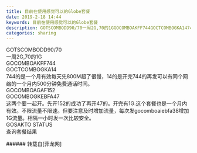 ```yaml
---
title: 目前在使用感觉可以的Globe套餐
date: 2019-2-18 14:44
keywords: 目前在使用感觉可以的Globe套餐
description: GOTSCOMBODD90/70一周2G,70的1GGOCOMBOAKFF744GOCTCOMBOGKA14744的是一个月有效每天先800M超了很慢，14的是开完744的再发可以有同个网络的一个月内500分钟免费通话时间。GOCOMBOAGAF152GOCOMBOGKEBFA47这两个要一起开。先开152的成功了再开47的。开完有1G.这个套餐也是一个月内有效。不限流量不限速。但要注意及时增加流量，每次发gocomboaiebfa38增加1G流量。相隔一小时发一次比较安全。GOSAKTO STATUS查询套餐结果
categories: sharing
---
```

<td class="t_f" id="postmessage_3049691">

GOTSCOMBODD90/70<br/>
一周2G,70的1G<br/>
GOCOMBOAKFF744<br/>
GOCTCOMBOGKA14<br/>
744的是一个月有效每天先800M超了很慢，14的是开完744的再发可以有同个网络的一个月内500分钟免费通话时间。<br/>
GOCOMBOAGAF152<br/>
GOCOMBOGKEBFA47<br/>
这两个要一起开。先开152的成功了再开47的。开完有1G.这个套餐也是一个月内有效。不限流量不限速。但要注意及时增加流量，每次发gocomboaiebfa38增加1G流量。相隔一小时发一次比较安全。<br/>
GOSAKTO STATUS<br/>
查询套餐结果<br/>
</td>
###### 转载自[菲龙网]